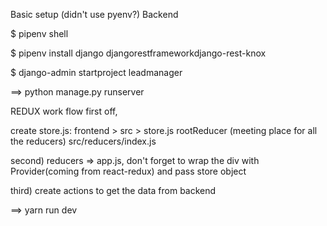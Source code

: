 Basic setup (didn't use pyenv?)
Backend

\$ pipenv shell

\$ pipenv install django djangorestframeworkdjango-rest-knox

\$ django-admin startproject leadmanager

==> python manage.py runserver

REDUX work flow
first off,

create store.js: frontend > src > store.js
rootReducer (meeting place for all the reducers)
src/reducers/index.js

second) reducers
=> app.js, don't forget to wrap the div with Provider(coming from react-redux) and pass store object

third) create actions
to get the data from backend

==> yarn run dev
